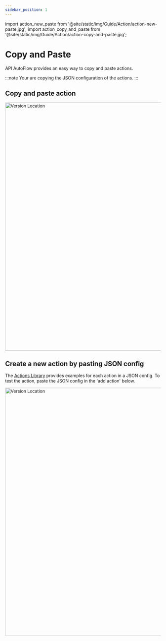 ```yaml
---
sidebar_position: 1
---
```


import action_new_paste from '@site/static/img/Guide/Action/action-new-paste.jpg';
import action_copy_and_paste from '@site/static/img/Guide/Action/action-copy-and-paste.jpg';

# Copy and Paste

API AutoFlow provides an easy way to copy and paste actions.

:::note
Your are copying the JSON configuration of the actions.
:::


## Copy and paste action


<img src={action_copy_and_paste} alt="Version Location" class="action_copy_and_paste" width="800px"/>


## Create a new action by pasting JSON config

The <a href="docs/Documentation/actions-library/"> Actions Library</a> provides examples for each action in a JSON config.  To test the action, paste the JSON config in the 'add action' below.

<img src={action_new_paste} alt="Version Location" class="myResponsiveImg" width="800px"/>


